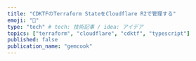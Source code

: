 ```yaml
---
title: "CDKTFのTerraform StateをCloudflare R2で管理する"
emoji: "🔖"
type: "tech" # tech: 技術記事 / idea: アイデア
topics: ["terraform", "cloudflare", "cdktf", "typescript"]
published: false
publication_name: "gemcook"
---
```

